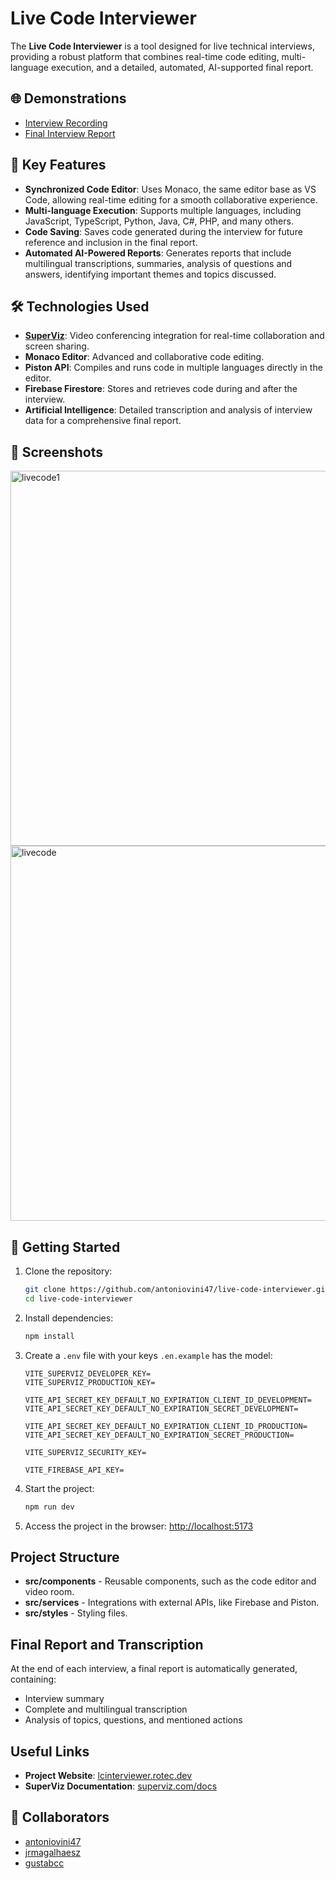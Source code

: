 # Live Code Interviewer

The **Live Code Interviewer** is a tool designed for live technical interviews, providing a robust platform that combines real-time code editing, multi-language execution, and a detailed, automated, AI-supported final report.

## 🌐 Demonstrations

- [Interview Recording](https://youtu.be/WA-tuJGg9PI) 
- [Final Interview Report](https://youtu.be/01Qnqo36DVc)

## 🔧 Key Features

- **Synchronized Code Editor**: Uses Monaco, the same editor base as VS Code, allowing real-time editing for a smooth collaborative experience.
- **Multi-language Execution**: Supports multiple languages, including JavaScript, TypeScript, Python, Java, C#, PHP, and many others.
- **Code Saving**: Saves code generated during the interview for future reference and inclusion in the final report.
- **Automated AI-Powered Reports**: Generates reports that include multilingual transcriptions, summaries, analysis of questions and answers, identifying important themes and topics discussed.

## 🛠 Technologies Used

- **[SuperViz](https://superviz.com/)**: Video conferencing integration for real-time collaboration and screen sharing.
- **Monaco Editor**: Advanced and collaborative code editing.
- **Piston API**: Compiles and runs code in multiple languages directly in the editor.
- **Firebase Firestore**: Stores and retrieves code during and after the interview.
- **Artificial Intelligence**: Detailed transcription and analysis of interview data for a comprehensive final report.

## 📸 Screenshots
<img width="600" alt="livecode1" src="https://github.com/user-attachments/assets/c2e884c1-f054-4615-9279-d5f2e7c42637"> <img width="600" alt="livecode" src="https://github.com/user-attachments/assets/17029df0-28b1-4b2f-958d-74058e6e3c19">

## 🚀 Getting Started

1. Clone the repository:

   ```bash
   git clone https://github.com/antoniovini47/live-code-interviewer.git
   cd live-code-interviewer
   ```

2. Install dependencies:
   ```bash
   npm install
   ```

3. Create a `.env` file with your keys `.en.example` has the model:
   ```env
   VITE_SUPERVIZ_DEVELOPER_KEY=
   VITE_SUPERVIZ_PRODUCTION_KEY=
   
   VITE_API_SECRET_KEY_DEFAULT_NO_EXPIRATION_CLIENT_ID_DEVELOPMENT=
   VITE_API_SECRET_KEY_DEFAULT_NO_EXPIRATION_SECRET_DEVELOPMENT=
   
   VITE_API_SECRET_KEY_DEFAULT_NO_EXPIRATION_CLIENT_ID_PRODUCTION=
   VITE_API_SECRET_KEY_DEFAULT_NO_EXPIRATION_SECRET_PRODUCTION=
   
   VITE_SUPERVIZ_SECURITY_KEY=
   
   VITE_FIREBASE_API_KEY=
   ```

4. Start the project:
   ```bash
   npm run dev
   ```

5. Access the project in the browser: [http://localhost:5173](http://localhost:5173)

## Project Structure

- **src/components** - Reusable components, such as the code editor and video room.
- **src/services** - Integrations with external APIs, like Firebase and Piston.
- **src/styles** - Styling files.

## Final Report and Transcription

At the end of each interview, a final report is automatically generated, containing:
- Interview summary
- Complete and multilingual transcription
- Analysis of topics, questions, and mentioned actions

## Useful Links

- **Project Website**: [lcinterviewer.rotec.dev](https://lcinterviewer.rotec.dev)
- **SuperViz Documentation**: [superviz.com/docs](https://superviz.com/docs)

## 👥 Collaborators

- [antoniovini47](https://github.com/antoniovini47)
- [jrmagalhaesz](https://github.com/jrmagalhaesz)
- [gustabcc](https://github.com/gustabcc)
